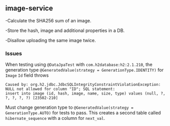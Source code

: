 ## image-service
-Calculate the SHA256 sum of an image.

-Store the hash, image and additional properties in a DB.

-Disallow uploading the same image twice.

### Issues
When testing using `@DataJpaTest` with `com.h2database:h2:2.1.210`, the generation type
`@GeneratedValue(strategy = GenerationType.IDENTITY)` for `Image` `Id` field throws
```
Caused by: org.h2.jdbc.JdbcSQLIntegrityConstraintViolationException: 
NULL not allowed for column "ID"; SQL statement:
insert into image (id, hash, image, name, size, type) values (null, ?, ?, ?, ?, ?) [23502-210]
```
Must change generation type to `@GeneratedValue(strategy = GenerationType.AUTO)` for tests to pass.
This creates a second table called `hibernate_sequence` with a column for `next_val`.